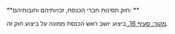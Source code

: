 **חוק חסינות חברי הכנסת, זכויותיהם וחובותיהם: **

[מקור: סעיף 16. ](https://he.wikisource.org/wiki/חוק_חסינות_חברי_הכנסת,_זכויותיהם_וחובותיהם#סעיף_16)
ביצוע
יושב ראש הכנסת ממונה על ביצוע חוק זה.